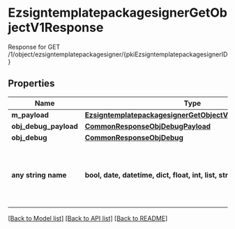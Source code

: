 # EzsigntemplatepackagesignerGetObjectV1Response

Response for GET /1/object/ezsigntemplatepackagesigner/{pkiEzsigntemplatepackagesignerID}

## Properties
Name | Type | Description | Notes
------------ | ------------- | ------------- | -------------
**m_payload** | [**EzsigntemplatepackagesignerGetObjectV1ResponseMPayload**](EzsigntemplatepackagesignerGetObjectV1ResponseMPayload.md) |  | 
**obj_debug_payload** | [**CommonResponseObjDebugPayload**](CommonResponseObjDebugPayload.md) |  | [optional] 
**obj_debug** | [**CommonResponseObjDebug**](CommonResponseObjDebug.md) |  | [optional] 
**any string name** | **bool, date, datetime, dict, float, int, list, str, none_type** | any string name can be used but the value must be the correct type | [optional]

[[Back to Model list]](../README.md#documentation-for-models) [[Back to API list]](../README.md#documentation-for-api-endpoints) [[Back to README]](../README.md)



